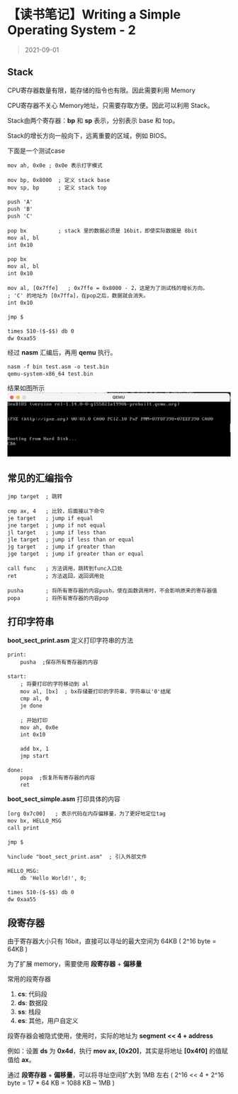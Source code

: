 # 【读书笔记】Writing a Simple Operating System - 2

> 2021-09-01

## Stack

CPU寄存器数量有限，能存储的指令也有限。因此需要利用 Memory

CPU寄存器不关心 Memory地址，只需要存取方便。因此可以利用 Stack。

Stack由两个寄存器：**bp** 和 **sp** 表示，分别表示 base 和 top。

Stack的增长方向一般向下，远离重要的区域，例如 BIOS。

下面是一个测试case
```
mov ah, 0x0e ; 0x0e 表示打字模式

mov bp, 0x8000  ; 定义 stack base
mov sp, bp      ; 定义 stack top

push 'A'
push 'B'
push 'C'

pop bx          ; stack 里的数据必须是 16bit，即使实际数据是 8bit
mov al, bl
int 0x10

pop bx
mov al, bl
int 0x10

mov al, [0x7ffe]   ; 0x7ffe = 0x8000 - 2，这是为了测试栈的增长方向。
; 'C' 的地址为 [0x7ffa]，在pop之后，数据就会消失。
int 0x10

jmp $

times 510-($-$$) db 0
dw 0xaa55
```
经过 **nasm** 汇编后，再用 **qemu** 执行。

```
nasm -f bin test.asm -o test.bin
qemu-system-x86_64 test.bin
```

结果如图所示
![图3](../sources/images/os-3.png)


## 常见的汇编指令

```
jmp target  ; 跳转

cmp ax, 4   ; 比较，后面接以下命令
je target   ; jump if equal
jne target  ; jump if not equal
jl target   ; jump if less than
jle target  ; jump if less than or equal
jg target   ; jump if greater than
jge target  ; jump if greater than or equal

call func   ; 方法调用，跳转到func入口处
ret         ; 方法返回，返回调用处

pusha       ; 将所有寄存器的内容push，使在函数调用时，不会影响原来的寄存器值
popa        ; 将所有寄存器的内容pop
```

## 打印字符串
**boot_sect_print.asm** 定义打印字符串的方法
```
print:
    pusha  ;保存所有寄存器的内容

start:
    ; 将要打印的字符移动到 al
    mov al, [bx]  ; bx存储要打印的字符串，字符串以'0'结尾
    cmp al, 0
    je done

    ; 开始打印
    mov ah, 0x0e
    int 0x10

    add bx, 1
    jmp start

done:
    popa  ;恢复所有寄存器的内容
    ret
```
**boot_sect_simple.asm** 打印具体的内容
```
[org 0x7c00]   ; 表示代码在内存偏移量，为了更好地定位tag
mov bx, HELLO_MSG
call print

jmp $

%include "boot_sect_print.asm"  ; 引入外部文件

HELLO_MSG:
    db 'Hello World!', 0;

times 510-($-$$) db 0
dw 0xaa55
```

## 段寄存器

由于寄存器大小只有 16bit，直接可以寻址的最大空间为 64KB ( 2^16 byte = 64KB )

为了扩展 memory，需要使用 **段寄存器** + **偏移量**

常用的段寄存器
1. **cs**: 代码段
2. **ds**: 数据段
3. **ss**: 栈段
4. **es**: 其他，用户自定义

段寄存器会被隐式使用，使用时，实际的地址为 **segment << 4 + address**

例如：设置 **ds** 为 **0x4d**，执行 **mov ax, [0x20]**，其实是将地址 **[0x4f0]** 的值赋值给 **ax**。

通过 **段寄存器** + **偏移量**，可以将寻址空间扩大到 1MB 左右 ( 2^16 << 4 + 2^16 byte = 17 * 64 KB = 1088 KB ~ 1MB )


